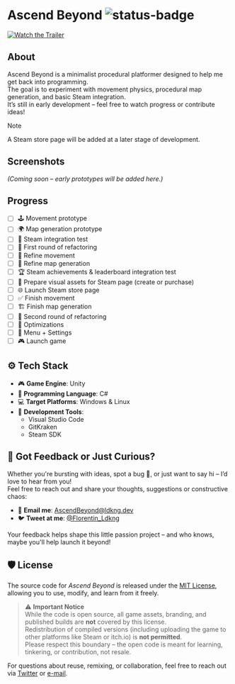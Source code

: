 # Ascend Beyond ![status-badge](https://img.shields.io/badge/status-In_Development-blue)
[![Watch the Trailer](https://i.imgur.com/pLdXhgv.gif)](https://youtu.be/dQw4w9WgXcQ)

## About 
Ascend Beyond is a minimalist procedural platformer designed to help me get back into programming.  
The goal is to experiment with movement physics, procedural map generation, and basic Steam integration.  
It’s still in early development – feel free to watch progress or contribute ideas!

> [!NOTE]
> A Steam store page will be added at a later stage of development.

## Screenshots
*(Coming soon – early prototypes will be added here.)*

## Progress
- [ ] 🕹️ Movement prototype  
- [ ] 🌍 Map generation prototype  
- [ ] 🔗 Steam integration test  
- [ ] 🔧 First round of refactoring  
- [ ] 🛞 Refine movement  
- [ ] 🧱 Refine map generation  
- [ ] 🏆 Steam achievements & leaderboard integration test  
- [ ] 🎨 Prepare visual assets for Steam page (create or purchase)  
- [ ] 🌐 Launch Steam store page  
- [ ] ✅ Finish movement  
- [ ] 🏗️ Finish map generation  
- [ ] 🔄 Second round of refactoring  
- [ ] 🚀 Optimizations  
- [ ] 🧩 Menu + Settings  
- [ ] 🎮 Launch game  

## ⚙️ Tech Stack

- 🎮 **Game Engine**: Unity  
- 💬 **Programming Language**: C#  
- 💻 **Target Platforms**: Windows & Linux  
- 🧰 **Development Tools**:  
  - Visual Studio Code  
  - GitKraken  
  - Steam SDK

## 💬 Got Feedback or Just Curious?

Whether you're bursting with ideas, spot a bug 🐛, or just want to say hi – I’d love to hear from you!  
Feel free to reach out and share your thoughts, suggestions or constructive chaos:

- 📧 **Email me**: [AscendBeyond@ldkng.dev](mailto:AscendBeyond@ldkng.dev?subject=[GitHub]%20Ascend%20Beyond)
- 🐦 **Tweet at me**: [@Florentin_Ldkng](https://x.com/Florentin_Ldkng)

Your feedback helps shape this little passion project – and who knows, maybe you'll help launch it beyond!

## 🛡️ License

The source code for *Ascend Beyond* is released under the [MIT License](LICENSE), allowing you to use, modify, and learn from it freely.

> ⚠️ **Important Notice**  
> While the code is open source, all game assets, branding, and published builds are **not** covered by this license.  
> Redistribution of compiled versions (including uploading the game to other platforms like Steam or itch.io) is **not permitted**.  
> Please respect this boundary – the open code is meant for learning, tinkering, or contribution, not resale.

For questions about reuse, remixing, or collaboration, feel free to reach out via [Twitter](https://x.com/Florentin_Ldkng) or [e-mail](mailto:AscendBeyond@ldkng.dev).

